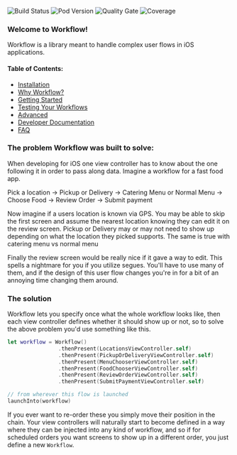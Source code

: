 ![Build Status](https://github.com/wwt/Workflow/actions/workflows/CI.yml/badge.svg?branch=main)
![Pod Version](https://img.shields.io/cocoapods/v/DynamicWorkflow.svg?style=popout)
![Quality Gate](https://img.shields.io/sonar/quality_gate/wwt_Workflow?server=https%3A%2F%2Fsonarcloud.io)
![Coverage](https://img.shields.io/sonar/coverage/wwt_Workflow?server=http%3A%2F%2Fsonarcloud.io)

### Welcome to Workflow!
Workflow is a library meant to handle complex user flows in iOS applications.

#### Table of Contents:
- [Installation](https://github.com/wwt/Workflow/wiki/Installation)
- [Why Workflow?](https://github.com/wwt/Workflow/wiki/why-this-library)
- [Getting Started](https://github.com/wwt/Workflow/wiki/getting-started)
- [Testing Your Workflows](https://github.com/wwt/Workflow/wiki/testing)
- [Advanced](https://github.com/wwt/Workflow/wiki/advanced)
- [Developer Documentation](https://gitcdn.link/repo/wwt/Workflow/main/docs/index.html)
- [FAQ](https://github.com/wwt/Workflow/wiki/faq)

### The problem Workflow was built to solve:
When developing for iOS one view controller has to know about the one following it in order to pass along data. Imagine a workflow for a fast food app.

Pick a location -> Pickup or Delivery -> Catering Menu or Normal Menu -> Choose Food -> Review Order -> Submit payment

Now imagine if a users location is known via GPS. You may be able to skip the first screen and assume the nearest location knowing they can edit it on the review screen. Pickup or Delivery may or may not need to show up depending on what the location they picked supports. The same is true with catering menu vs normal menu

Finally the review screen would be really nice if it gave a way to edit. This spells a nightmare for you if you utilize segues. You'll have to use many of them, and if the design of this user flow changes you're in for a bit of an annoying time changing them around.


### The solution
Workflow lets you specify once what the whole workflow looks like, then each view controller defines whether it should show up or not, so to solve the above problem you'd use something like this.

```swift
let workflow = Workflow()
                .thenPresent(LocationsViewController.self)
                .thenPresent(PickupOrDeliveryViewController.self)
                .thenPresent(MenuChooserViewController.self)
                .thenPresent(FoodChooserViewController.self)
                .thenPresent(ReviewOrderViewController.self)
                .thenPresent(SubmitPaymentViewController.self)

// from wherever this flow is launched
launchInto(workflow)
```

If you ever want to re-order these you simply move their position in the chain. Your view controllers will naturally start to become defined in a way where they can be injected into any kind of workflow, and so if for scheduled orders you want screens to show up in a different order, you just define a new `Workflow`.
